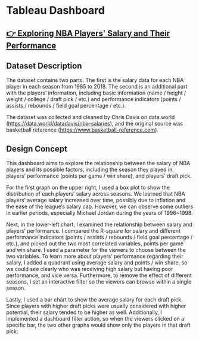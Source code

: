 # Tableau Dashboard

## [👉 Exploring NBA Players' Salary and Their Performance](https://public.tableau.com/views/502465_IndividualDashboard/Dashboard1?:language=en-US&:display_count=n&:origin=viz_share_link)


## Dataset Description

The dataset contains two parts. The first is the salary data for each NBA player in each season from 1985 to 2018. The second is an additional part with the players’ information, including basic information (name / height / weight / college / draft pick / etc.) and performance indicators (points / assists / rebounds / field goal percentage / etc.). 

The dataset was collected and cleaned by Chris Davis on data.world (https://data.world/datadavis/nba-salaries), and the original source was basketball reference (https://www.basketball-reference.com).

## Design Concept

This dashboard aims to explore the relationship between the salary of NBA players and its possible factors, including the season they played in, players’ performance (points per game / win share), and players’ draft pick. 

For the first graph on the upper right, I used a box plot to show the distribution of each players’ salary across seasons. We learned that NBA players’ average salary increased over time, possibly due to inflation and the ease of the league’s salary cap. However, we can observe some outliers in earlier periods, especially Michael Jordan during the years of 1996~1998. 

Next, in the lower-left chart, I examined the relationship between salary and players’ performance. I compared the R-square for salary and different performance indicators (points / assists / rebounds / field goal percentage / etc.), and picked out the two most correlated variables, points per game and win share. I used a parameter for the viewers to choose between the two variables. To learn more about players’ performance regarding their salary, I added a quadrant using average salary and points / win share, so we could see clearly who was receiving high salary but having poor performance, and vice versa. Furthermore, to remove the effect of different seasons, I set an interactive filter so the viewers can browse within a single season. 

Lastly, I used a bar chart to show the average salary for each draft pick. Since players with higher draft picks were usually considered with higher potential, their salary tended to be higher as well. Additionally, I implemented a dashboard filter action, so when the viewers clicked on a specific bar, the two other graphs would show only the players in that draft pick. 
